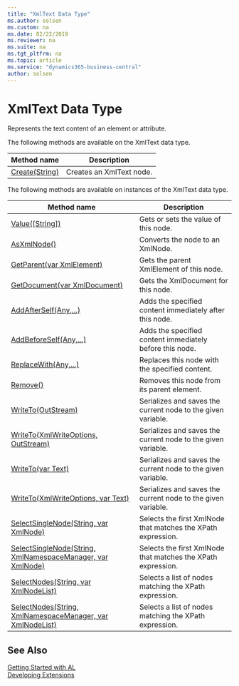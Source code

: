 ```yaml
---
title: "XmlText Data Type"
ms.author: solsen
ms.custom: na
ms.date: 02/22/2019
ms.reviewer: na
ms.suite: na
ms.tgt_pltfrm: na
ms.topic: article
ms.service: "dynamics365-business-central"
author: solsen
---
```

[//]: # (START>DO_NOT_EDIT)
[//]: # (IMPORTANT:Do not edit any of the content between here and the END>DO_NOT_EDIT.)
[//]: # (Any modifications should be made in the .xml files in the ModernDev repo.)
# XmlText Data Type
Represents the text content of an element or attribute.


The following methods are available on the XmlText data type.


|Method name|Description|
|-----------|-----------|
|[Create(String)](xmltext-create-method.md)|Creates an XmlText node.|

The following methods are available on instances of the XmlText data type.

|Method name|Description|
|-----------|-----------|
|[Value([String])](xmltext-value-method.md)|Gets or sets the value of this node.|
|[AsXmlNode()](xmltext-asxmlnode-method.md)|Converts the node to an XmlNode.|
|[GetParent(var XmlElement)](xmltext-getparent-method.md)|Gets the parent XmlElement of this node.|
|[GetDocument(var XmlDocument)](xmltext-getdocument-method.md)|Gets the XmlDocument for this node.|
|[AddAfterSelf(Any,...)](xmltext-addafterself-method.md)|Adds the specified content immediately after this node.|
|[AddBeforeSelf(Any,...)](xmltext-addbeforeself-method.md)|Adds the specified content immediately before this node.|
|[ReplaceWith(Any,...)](xmltext-replacewith-method.md)|Replaces this node with the specified content.|
|[Remove()](xmltext-remove-method.md)|Removes this node from its parent element.|
|[WriteTo(OutStream)](xmltext-writeto-outstream-method.md)|Serializes and saves the current node to the given variable.|
|[WriteTo(XmlWriteOptions, OutStream)](xmltext-writeto-xmlwriteoptions-outstream-method.md)|Serializes and saves the current node to the given variable.|
|[WriteTo(var Text)](xmltext-writeto-text-method.md)|Serializes and saves the current node to the given variable.|
|[WriteTo(XmlWriteOptions, var Text)](xmltext-writeto-xmlwriteoptions-text-method.md)|Serializes and saves the current node to the given variable.|
|[SelectSingleNode(String, var XmlNode)](xmltext-selectsinglenode-string-xmlnode-method.md)|Selects the first XmlNode that matches the XPath expression.|
|[SelectSingleNode(String, XmlNamespaceManager, var XmlNode)](xmltext-selectsinglenode-string-xmlnamespacemanager-xmlnode-method.md)|Selects the first XmlNode that matches the XPath expression.|
|[SelectNodes(String, var XmlNodeList)](xmltext-selectnodes-string-xmlnodelist-method.md)|Selects a list of nodes matching the XPath expression.|
|[SelectNodes(String, XmlNamespaceManager, var XmlNodeList)](xmltext-selectnodes-string-xmlnamespacemanager-xmlnodelist-method.md)|Selects a list of nodes matching the XPath expression.|

[//]: # (IMPORTANT: END>DO_NOT_EDIT)
## See Also
[Getting Started with AL](../../devenv-get-started.md)  
[Developing Extensions](../../devenv-dev-overview.md)  